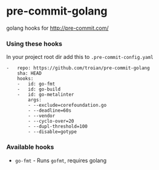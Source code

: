 pre-commit-golang
=================

golang hooks for http://pre-commit.com/

### Using these hooks

In your project root dir add this to `.pre-commit-config.yaml`

    -   repo: https://github.com/troian/pre-commit-golang
        sha: HEAD
        hooks:
        -   id: go-fmt
        -   id: go-build
        -   id: go-metalinter
            args:
            - --exclude=corefoundation.go
            - --deadline=60s
            - --vendor
            - --cyclo-over=20
            - --dupl-threshold=100
            - --disable=gotype

### Available hooks

- `go-fmt` - Runs `gofmt`, requires golang